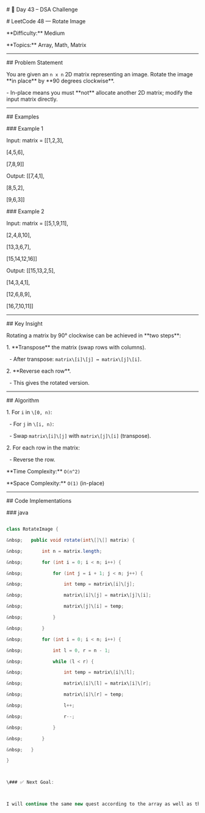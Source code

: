 \# 🚀 Day 43 – DSA Challenge





\# LeetCode 48 — Rotate Image



\*\*Difficulty:\*\* Medium  

\*\*Topics:\*\* Array, Math, Matrix



---



\## Problem Statement



You are given an `n x n` 2D matrix representing an image. Rotate the image \*\*in place\*\* by \*\*90 degrees clockwise\*\*.



\- In-place means you must \*\*not\*\* allocate another 2D matrix; modify the input matrix directly.



---



\## Examples



\### Example 1

Input: matrix = \[\[1,2,3],

\[4,5,6],

\[7,8,9]]



Output: \[\[7,4,1],

\[8,5,2],

\[9,6,3]]





\### Example 2

Input: matrix = \[\[5,1,9,11],

\[2,4,8,10],

\[13,3,6,7],

\[15,14,12,16]]



Output: \[\[15,13,2,5],

\[14,3,4,1],

\[12,6,8,9],

\[16,7,10,11]]





---



\## Key Insight



Rotating a matrix by 90° clockwise can be achieved in \*\*two steps\*\*:



1\. \*\*Transpose\*\* the matrix (swap rows with columns).

&nbsp;  - After transpose: `matrix\[i]\[j] ↔ matrix\[j]\[i]`.

2\. \*\*Reverse each row\*\*.

&nbsp;  - This gives the rotated version.



---



\## Algorithm



1\. For `i` in `\[0, n)`:

&nbsp;  - For `j` in `\[i, n)`:

&nbsp;    - Swap `matrix\[i]\[j]` with `matrix\[j]\[i]` (transpose).

2\. For each row in the matrix:

&nbsp;  - Reverse the row.



\*\*Time Complexity:\*\* `O(n^2)`  

\*\*Space Complexity:\*\* `O(1)` (in-place)



---



\## Code Implementations



\### java

```java

class RotateImage {

&nbsp;   public void rotate(int\[]\[] matrix) {

&nbsp;       int n = matrix.length;

&nbsp;       for (int i = 0; i < n; i++) {

&nbsp;           for (int j = i + 1; j < n; j++) {

&nbsp;               int temp = matrix\[i]\[j];

&nbsp;               matrix\[i]\[j] = matrix\[j]\[i];

&nbsp;               matrix\[j]\[i] = temp;

&nbsp;           }

&nbsp;       }

&nbsp;       for (int i = 0; i < n; i++) {

&nbsp;           int l = 0, r = n - 1;

&nbsp;           while (l < r) {

&nbsp;               int temp = matrix\[i]\[l];

&nbsp;               matrix\[i]\[l] = matrix\[i]\[r];

&nbsp;               matrix\[i]\[r] = temp;

&nbsp;               l++;

&nbsp;               r--;

&nbsp;           }

&nbsp;       }

&nbsp;   }

}



\### ✅ Next Goal:



I will continue the same new quest according to the array as well as the string and Linked list

